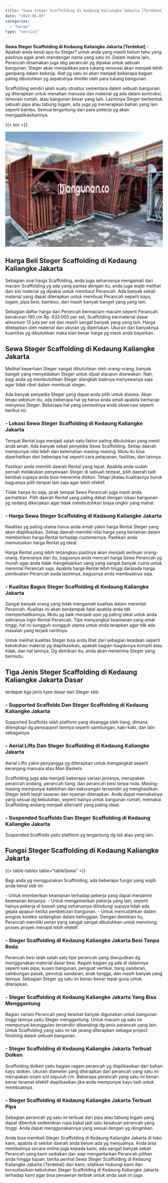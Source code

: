```yaml
---
title: "Sewa Steger Scaffolding di Kedaung Kaliangke Jakarta [Terdekat]"
date: "2024-05-09"
categories: 
  - "harga"
type: "service"
---
```


**Sewa Steger Scaffolding di Kedaung Kaliangke Jakarta \[Terdekat\]** – Apakah anda kenal apa itu Steger? untuk anda yang masih belum tahu yang pastinya agak aneh mendengar nama yang satu ini. Dalam makna lain, Perancah dinamakan juga sbg perancah yg dipakai untuk sebuah bangunan. Steger akan menjadikan para tukang renovasi akan menjadi lebih gampang dalam bekerja. Alat yg satu ini akan menjadi beberapa bagian paling dibutuhkan yg sepatutnya dimiliki oleh para tukang bangunan.

Scaffolding sendiri ialah suatu struktur sementara dalam sebuah bangunan yg diterapkan untuk menahan manusia dan material yg ada dalam kontruksi, renovasi rumah, atau bangunan besar yang lain. Lazimnya Steger berbentuk sebuah pipa atau tabung logam, ada juga yg menerapkan bahan yang lain seperti bambu. Semua tergantung dari para pekerja yg akan mengaplikasikannya.

{{< toc >}}

![Sewa Steger Scaffolding di Kedaung Kaliangke Jakarta [Terdekat]](/images/sewa-scaffolding-steger-22.png)

## Harga Beli Steger Scaffolding di Kedaung Kaliangke Jakarta

Sebagian soal harga Scaffolding, anda juga seharusnya mengamati dari macam Scaffolding yg ada yang pantas dengan itu, anda juga wajib melihat dari sisi material yg dipakai untuk membaut Perancah. Ada banyak sekali material yang dapat diterapkan untuk membuat Perancah seperti kayu, logam, pipa besi, bamboo, dan masih banyak banget yang yang lain.

Sebagian daftar harga dari Perancah bermacam-macam seperti Perancah berukuran 190 cm Rp. 633.000 per set, Scaffolding bermaterial dasar almunium 13 juta per set dan masih sangat banyak yang yang lain. Harga ditetapkan oleh material dan ukuran yg diperlukan. Ukuran dan banyaknya kuantitas yg dibutuhkan maka kian besar harga yg mesti anda bayarkan.

## Sewa Steger Scaffolding di Kedaung Kaliangke Jakarta

Melihat keperluan Steger sangat dibutuhkan oleh orang-orang, banyak banget yang menyediakan Steger untuk dijual ataupun disewakan. Nah, bagi anda yg membutuhkan Steger alangkah baiknya menyewanya saja agar tidak ribet dalam membuat steger.

Ada banyak penyedia Steger yang dapat anda pilih untuk disewa. Akan tetapi sebelum itu, ada beberapa hal yg harus anda amati apabila berharap menyewa Steger. Beberapa hal yang semestinya anda observasi seperti berikut ini:

### \- Lokasi Sewa Steger Scaffolding di Kedaung Kaliangke Jakarta

Tempat Rental juga menjadi salah satu faktor paling dibutuhkan yang mesti anda amati. Ada banyak sekali penyedia Sewa Scaffolding. Setiap daerah mempunyai nilai lebih dan kelemahan masing-masing. Mutu itu bisa diperhatikan dari beberapa hal seperti cara pelayanan, fasilitas, dan lainnya.

Pastikan anda memilih daerah Rental yang tepat. Apabila anda sudah pernah melakukan penyewaan Steger di sebuah tempat, pilih daerah tadi kembali supaya anda bisa menerima diskon. Tetapi jikalau kualitasnya buruk bagusnya pilih tempat lain saja agar lebih efektif.

Tidak hanya itu saja, jarak tempat Sewa Perancah juga mesti anda perhatikan. Pilih daerah Rental yang paling dekat dengan lokasi bangunan yg sedang dikerjakan agar tidak membutuhkan biaya ongkir yang mahal.

### \- Harga Sewa Steger Scaffolding di Kedaung Kaliangke Jakarta

Kwalitas yg paling utama harus anda amati yakni harga Rental Steger yang akan diaplikasikan. Setiap daerah memiliki nilai harga yang berlainan dalam memberikan harga Rental terhadap customernya. Pastikan anda memutuskan harga Rental yg ideal.

Harga Rental yang lebih terjangkau pastinya akan menjadi serbuan orang-orang. Karenanya dari itu, bagusnya anda mencari harga Sewa Perancah yg murah agar anda tidak mengeluarkan uang yang sangat banyak cuma untuk merental Perancah saja. Apabila harga Rental lebih tinggi daripada harga pembuatan Perancah pada lazimnya, bagusnya anda membuatnya saja.

### \- Kualitas Bagus Steger Scaffolding di Kedaung Kaliangke Jakarta

Sangat banyak orang yang tidak mengamati kualitas dalam merental Perancah. Kualitas ini akan berdampak fatal apabila anda tdk memperhatikannya. Mutu yg baik menjadi opsi yg paling ideal untuk anda sekiranya ingin Rental Perancah. Tipe menyangkut keamanan yang amat tinggi, hal ini sungguh-sungguh utama untuk anda terapkan agar tdk ada masalah yang terjadi nantinya.

Untuk melihat kualitas Steger bisa anda lihat dari sebagian keadaan seperti kekokohan material yg diaplikasikan, apakah bagian-bagiannya komplit atau tidak, dan hal lainnya. Dg demikian itu, anda akan menerima Steger yang bermutu.

## Tiga Jenis Steger Scaffolding di Kedaung Kaliangke Jakarta Dasar

terdapat tiga jenis type dasar dari Steger sbb:

### \- Supported Scaffolds Dan Steger Scaffolding di Kedaung Kaliangke Jakarta

Supported Scaffolds ialah platform yang disangga oleh tiang, dimana dilengkapi dg pensupport lainnya seperti sambungan, kaki-kaki, dan lain sebagainya.

### \- Aerial Lifts Dan Steger Scaffolding di Kedaung Kaliangke Jakarta

Aerial Lifts yakni penyangga yg diterapkan untuk mengangkat seperti keranjang manusia atau Man Baskets

Scaffolding juga ada menjadi beberapa variasi jenisnya, merupakan perancah andang, perancah tiang, dan perancah besi tanpa roda. Masing-masing mempunyai kelebihan dan kekurangan tersendiri yg menghasilkan Steger lebih tepat sasaran dan nyaman diterapkan. Anda dapat memakainya yang sesuai dg kebutuhan, seperti halnya untuk bangunan rumah, memakai Scaffolding andang menjadi alternatif yang paling ideal.

### \- Suspended Scaffolds Dan Steger Scaffolding di Kedaung Kaliangke Jakarta

Suspended Scaffolds yaitu platform yg tergantung dg tali atau yang lain.

## Fungsi Steger Scaffolding di Kedaung Kaliangke Jakarta

{{< table-tables table="tableSewa" >}}

Bagi anda yg menggunakan Scaffolding, ada beberapa fungsi yang wajib anda kenal sbb ini:

\- Untuk memberikan keamanan terhadap pekerja yang dapat menjamin keamanan kerjanya. - Untuk mengamankan pekerja yang lain, seperti halnya pekerja di bawah yang seharusnya dilindungi supaya tidak ada gejala apapun ketika pembetulan bangunan. - Untuk memudahkan dalam progres koreksi sedangkan dalam ketinggian. Dengan demikian itu, Perancah memiliki peran yang sangat sangat dibutuhkan untuk menolong proses proyek menajdi lebih efektif.

### \- Steger Scaffolding di Kedaung Kaliangke Jakarta Besi Tanpa Roda

Perancah besi ialah salah satu tipe perancah yang diwujudkan dg menggunakan material dasar besi. Ragam bagian yg ada di dalamnya seperti kaki pipa, kusen bangunan, penguat vertikal, tiang sandaran, sambungan pasak, penutup sandaran, anak tangga, dan masih banyak yang lainnya. Sebagian Steger yg satu ini benar-benar tepat guna untuk diterapkan.

### \- Steger Scaffolding di Kedaung Kaliangke Jakarta Yang Bisa Menggantung

Bagian variasi Perancah yang teramat banyak digunakan untuk bangunan tinggi lainnya yaitu Steger menggantung. Untuk macam yg satu ini mempunyai keunggulan tersendiri dibandingi dg jenis perancah yang lain. Untuk Scaffolding yang satu ini tak jarang diterapkan sebagai project finishing dalam sebuah bangunan.

### \- Steger Scaffolding di Kedaung Kaliangke Jakarta Terbuat Dolken

Scaffolding dolken yaitu bagian ragam perancah yg diaplikasikan dari bahan kayu dolken. Ukuran diameter yang diterapkan dari perancah yang satu ini merupakan enam s/d sepuluh cm. Beberapa perancah yang satu ini benar-benar teramat efektif diaplikasikan jika anda mempunyai kayu tadi untuk membuatnya.

### \- Steger Scaffolding di Kedaung Kaliangke Jakarta Terbuat Pipa

Sebagian perancah yg satu ini terbuat dari pipa atau tabung logam yang dapat dibentuk sedemikian rupa bakal jadi satu kesatuan perancah yang tinggi. Anda dapat menggunakannya yang sesuai dengan yg diinginkan.

Anda bisa membeli Steger Scaffolding di Kedaung Kaliangke Jakarta di toko kami, apabila di sekitar daerah anda belum ada yg menjualnya. Anda bisa membelinya secara online juga kepada kami, ada sangat banyak sekali Perancah yang kami sediakan dan siap mengantarkan Perancah pilihan anda hingga tujuan. berita perihal Sewa Steger Scaffolding di Kedaung Kaliangke Jakarta \[Terdekat\] dari kami, silahkan Hubungi kami dan konsultasikan kebutuhan Steger Scaffolding di Kedaung Kaliangke Jakarta terhadap kami agar bisa penawran terbiak untuk anda saat ini juga.
